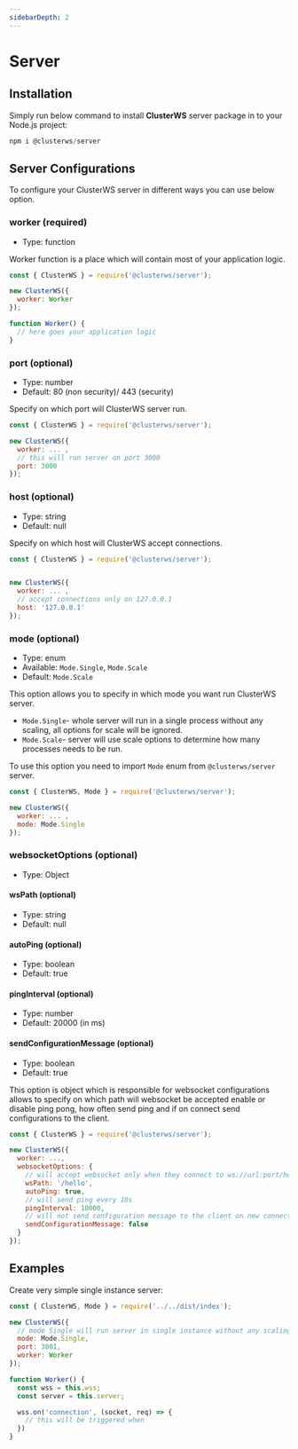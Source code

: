 ```yaml
---
sidebarDepth: 2
---
```

# Server

## Installation

Simply run below command to install **ClusterWS** server package in to your Node.js project:

```js
npm i @clusterws/server
```

## Server Configurations
To configure your ClusterWS server in different ways you can use below option.


### worker (required)
* Type: function

Worker function is a place which will contain most of your application logic.

```js
const { ClusterWS } = require('@clusterws/server');

new ClusterWS({
  worker: Worker
});

function Worker() {
  // here goes your application logic
}
```

### port (optional)
* Type: number
* Default: 80 (non security)/ 443 (security)

Specify on which port will ClusterWS server run.

```js
const { ClusterWS } = require('@clusterws/server');

new ClusterWS({
  worker: ... ,
  // this will run server on port 3000
  port: 3000
});
```

### host (optional)
* Type: string
* Default: null

Specify on which host will ClusterWS accept connections.

```js
const { ClusterWS } = require('@clusterws/server');


new ClusterWS({
  worker: ... ,
  // accept connections only on 127.0.0.1 
  host: '127.0.0.1'
});
```

### mode (optional)
* Type: enum
* Available: `Mode.Single`, `Mode.Scale`
* Default: `Mode.Scale`

This option allows you to specify in which mode you want run ClusterWS server.

* `Mode.Single`- whole server will run in a single process without any scaling, all options for scale will be ignored.
* `Mode.Scale`- server will use scale options to determine how many processes needs to be run.

To use this option you need to import `Mode` enum from `@clusterws/server` server.

```js
const { ClusterWS, Mode } = require('@clusterws/server');

new ClusterWS({
  worker: ... ,
  mode: Mode.Single
});
```

### websocketOptions (optional)
* Type: Object

#### wsPath (optional)
* Type: string
* Default: null

#### autoPing (optional)
* Type: boolean
* Default: true

#### pingInterval (optional)
* Type: number
* Default: 20000 (in ms)

#### sendConfigurationMessage (optional)
* Type: boolean
* Default: true


This option is object which is responsible for websocket configurations allows to specify on which path will websocket be accepted enable or disable ping pong, how often send ping and if on connect send configurations to the client.

```js
const { ClusterWS } = require('@clusterws/server');

new ClusterWS({
  worker: ...,
  websocketOptions: {
    // will accept websocket only when they connect to ws://url:port/hello
    wsPath: '/hello', 
    autoPing: true,
    // will send ping every 10s
    pingInterval: 10000,
    // will not send configuration message to the client on new connection
    sendConfigurationMessage: false
  }
});
```









<!-- This will disappear -->
## Examples

Create very simple single instance server:

```js
const { ClusterWS, Mode } = require('../../dist/index');

new ClusterWS({
  // mode Single will run server in single instance without any scaling
  mode: Mode.Single,
  port: 3001,
  worker: Worker
});

function Worker() {
  const wss = this.wss;
  const server = this.server;

  wss.on('connection', (socket, req) => {
    // this will be triggered when 
  })
}

```


